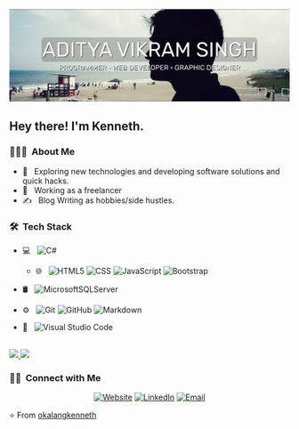 

<img src="https://raw.githubusercontent.com/AVS1508/AVS1508/master/assets/Aditya%20Vikram%20Singh%20Banner.png">

<h2> Hey there! I'm Kenneth.</h2>

<h3> 👨🏻‍💻 &nbsp;About Me </h3>

- 🤔 &nbsp; Exploring new technologies and developing software solutions and quick hacks.
- 💼 &nbsp; Working as a freelancer
- ✍️ &nbsp; Blog Writing as hobbies/side hustles.

<h3> 🛠 &nbsp;Tech Stack</h3>

- 💻 &nbsp;
  ![C#](https://img.shields.io/badge/c%23-%23239120.svg?style=for-the-badge&logo=c-sharp&logoColor=white)
  
  - 🌐 &nbsp;
  ![HTML5](https://img.shields.io/badge/-HTML5-333333?style=flat&logo=HTML5)
  ![CSS](https://img.shields.io/badge/-CSS-333333?style=flat&logo=CSS3&logoColor=1572B6)
  ![JavaScript](https://img.shields.io/badge/-JavaScript-333333?style=flat&logo=javascript)
  ![Bootstrap](https://img.shields.io/badge/-Bootstrap-333333?style=flat&logo=bootstrap&logoColor=563D7C)
  
- 🛢 &nbsp;
  ![MicrosoftSQLServer](https://img.shields.io/badge/Microsoft%20SQL%20Sever-CC2927?style=for-the-badge&logo=microsoft%20sql%20server&logoColor=white)
  
- ⚙️ &nbsp;
  ![Git](https://img.shields.io/badge/-Git-333333?style=flat&logo=git)
  ![GitHub](https://img.shields.io/badge/-GitHub-333333?style=flat&logo=github)
  ![Markdown](https://img.shields.io/badge/-Markdown-333333?style=flat&logo=markdown)
  
- 🔧 &nbsp;
  ![Visual Studio Code](https://img.shields.io/badge/-Visual%20Studio%20Code-333333?style=flat&logo=visual-studio-code&logoColor=007ACC)
  

<br/>

<a href="https://github.com/okalangkenneth">
  <img height="180em" src="https://github-readme-stats.vercel.app/api?username=okalangkenneth&theme=buefy&show_icons=true" />
  <img height="180em" src="https://github-readme-stats.vercel.app/api/top-langs/?username=okalangkenneth&theme=buefy&layout=compact" />
</a>

<br/>

<h3> 🤝🏻 &nbsp;Connect with Me </h3>

<p align="center">
<a href="https://www.okalangkenneth.com/"><img alt="Website" src="https://img.shields.io/badge/Website-www.okalangkenneth.com-blue?style=flat-square&logo=google-chrome"></a>
<a href="https://linkedin.com/in/okalang-kenneth-0194271b0/"><img alt="LinkedIn" src="https://img.shields.io/badge/linkedin.com/in/okalang-kenneth-0194271b0/-blue?style=flat-square&logo=linkedin"></a>
<a href="mailto:okalang.ok@gmail.com"><img alt="Email" src="https://img.shields.io/badge/Email-okalang.ok@gmail.com.edu-blue?style=flat-square&logo=gmail"></a>
</p>

⭐️ From [okalangkenneth](https://github.com/okalangkenneth)

<!--
**okalangkenneth/okalangkenneth** is a ✨ _special_ ✨ repository because its `README.md` (this file) appears on your GitHub profile.

Here are some ideas to get you started:

- 🔭 I’m currently working on ...
- 🌱 I’m currently learning ...
- 👯 I’m looking to collaborate on ...
- 🤔 I’m looking for help with ...
- 💬 Ask me about ...
- 📫 How to reach me: ...
- 😄 Pronouns: ...
- ⚡ Fun fact: ...
-->

